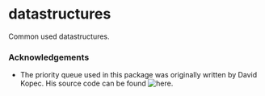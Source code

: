 # datastructures

Common used datastructures.


### Acknowledgements
* The priority queue used in this package was originally written by David Kopec. His source code can be found ![here.](https://github.com/davecom/SwiftPriorityQueue)

